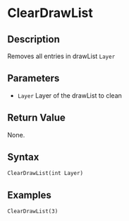 # ClearDrawList

## Description
Removes all entries in drawList `Layer`

## Parameters
- `Layer`
Layer of the drawList to clean

## Return Value
None.

## Syntax
```
ClearDrawList(int Layer)
```

## Examples
```
ClearDrawList(3)
```